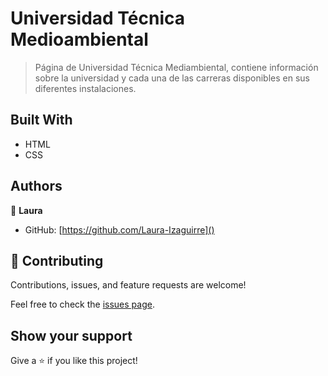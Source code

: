 # Universidad Técnica Medioambiental
> Página de Universidad Técnica Mediambiental, contiene información sobre la universidad y cada una de las carreras disponibles en sus diferentes instalaciones.

## Built With

- HTML
- CSS


## Authors

👤 **Laura**

- GitHub: [https://github.com/Laura-Izaguirre]()

## 🤝 Contributing

Contributions, issues, and feature requests are welcome!

Feel free to check the [issues page](../../issues/).

## Show your support

Give a ⭐️ if you like this project!
